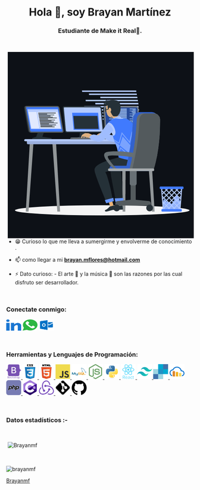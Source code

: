 <h1 align="center">Hola 👋, soy Brayan Martínez</h1>
<h3 align="center">Estudiante de Make it Real🌟.</h3>

<br>

<p ><img align="right" src="./resource/gif/animation_500_kxa883sd.gif" alt="adam-pw" /></p>

- 😁 Curioso lo que me lleva a sumergirme y envolverme de conocimiento .

- 📫 como llegar a mi **brayan.mflores@hotmail.com**

- ⚡ Dato curioso: - El arte 🎨 y la música 🎵 son las razones por las cual disfruto ser desarrollador.

<br>

<h3 align="left">Conectate conmigo:</h3>
<p align="left">
  <a href="https://www.linkedin.com/in/brayan-martinez/" target="blank"><img align="center"
      src="./resource/svg/linked-in-alt.svg"
      alt="Brayan Martínez Flores" height="30" width="40" /></a>
  <a href="https://wa.link/g0ciob" target="blank"><img align="center"
      src="./resource/svg/whatsapp-svg.svg"
      alt="Brayan Martínez Flores" height="30" width="40" /></a>
 <a href="mailto:brayan.mflores@hotmail.com" target="blank"><img align="center"
      src="./resource/svg/outlook-svgrepo.svg"
      alt="Brayan Martínez Flores" height="30" width="40" /></a>
</p>

<br>

<h3 align="left">Herramientas y Lenguajes de Programación:</h3>
<p align="left"> 
      <a href="https://getbootstrap.com" target="_blank" rel="noreferrer">
    <img src="./resource/svg/bootstrap-plain.svg"
      alt="bootstrap" width="40" height="40" />
       </a> 
      <a href="https://www.w3schools.com/css/" target="_blank"
    rel="noreferrer"> <img
      src="./resource/svg/css3-original.svg" alt="css3"
      width="40" height="40" /> </a> 
      <a href="https://www.w3.org/html/" target="_blank" rel="noreferrer"> <img
      src="./resource/svg/html5-original.svg"
      alt="html5" width="40" height="40" /> </a> 
      <a href="https://developer.mozilla.org/en-US/docs/Web/JavaScript" target="_blank"
    rel="noreferrer"> <img
      src="./resource/svg/javascript-original.svg"
      alt="javascript" width="40" height="40" /> </a> 
     <a href="https://www.mysql.com/" target="_blank" rel="noreferrer"> <img
      src="./resource/svg/mysql-original.svg"
      alt="mysql" width="40" height="40" /> </a> </a>
       <a href="https://nodejs.org" target="_blank" rel="noreferrer"> <img
      src="./resource/svg/node-icon.svg"
      alt="nodejs" width="40" height="40" /> </a> 
       <a href="https://www.python.org" target="_blank" rel="noreferrer"> <img
      src="https://raw.githubusercontent.com/devicons/devicon/master/icons/python/python-original.svg" alt="python"
      width="40" height="40" /> </a> 
      <a href="https://reactjs.org/" target="_blank" rel="noreferrer"> <img
      src="./resource/svg/react-original.svg"
      alt="tailwindcss" width="40" height="40" /> </a>
         <a href="https://reactjs.org/" target="_blank" rel="noreferrer"> <img
      src="./resource/svg/tailwindcss-icon.svg"
      alt="sendgrid" width="40" height="40" /> </a>
         <a href="https://sendgrid.com/" target="_blank" rel="noreferrer"> <img
      src="./resource/svg/sendgrid.svg"
      alt="cloudinary" width="40" height="40" /> </a>
          <a href="https://cloudinary.com" target="_blank" rel="noreferrer"> <img
      src="./resource/svg/cloudinary-icon.svg"
      alt="react" width="40" height="40" /> </a>
          <a href="https://www.php.net/" target="_blank" rel="noreferrer"> <img
      src="./resource/svg/php2-icon.svg"
      alt="php" width="40" height="40" /> </a>
         <a href="https://docs.microsoft.com/en-us/dotnet/csharp/" target="_blank" rel="noreferrer"> <img
      src="./resource/svg/c-sharp.svg"
      alt="C shart" width="40" height="40" /> </a>
         <a href="https://redux.js.org/" target="_blank" rel="noreferrer"> <img
      src="./resource/svg/redux-icon.svg"
      alt="redux" width="40" height="40" /> </a>
              <a href="https://git-scm.com/" target="_blank" rel="noreferrer"> <img
      src="./resource/svg/git-icon.svg"
      alt="git" width="40" height="40" /> </a>
              <a href="https://github.com/" target="_blank" rel="noreferrer"> <img
      src="./resource/svg/github-icon.svg"
      alt="github" width="40" height="40" /> </a>
    </p>

<br>

<h3>Datos estadísticos :-</h3>

<br>
    <p>&nbsp;<img align="center" src="https://github-readme-streak-stats.herokuapp.com/?user=brayanmf&theme=algolia&date_format=%5BY%20%5DM%20j&locale=es"
    alt="Brayanmf" /></p>

<br>

<p><img align="center"
    src="https://github-readme-stats.vercel.app/api/top-langs?username=brayanmf&show_icons=true&locale=es&theme=algolia&layout=compact&langs_count=10"
    alt="brayanmf" 
   /></p>

[Brayanmf](https://github.com/brayanmf)
